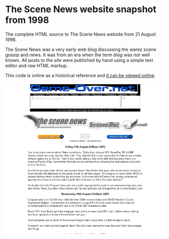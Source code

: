 # The Scene News website snapshot from 1998

The complete HTML source to The Scene News website from 21 August 1998.

The Scene News was a very early web blog discussing the warez scene gossip and news. It was from an era when the term *blog* was not well known. All posts to the site were published by hand using a simple text editor and raw HTML markup.

This code is online as a historical reference and [it can be viewed online](http://defacto2.net/wayback/the-scene-news-from-1998-august-21/news.html).

![Website screen shot](SCREEN.png)
